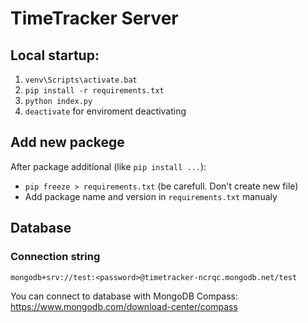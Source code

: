 # TimeTracker Server
## Local startup:

1. `venv\Scripts\activate.bat`
1. `pip install -r requirements.txt`
1. `python index.py`
1. `deactivate` for enviroment deactivating

## Add new packege
After package additional (like `pip install ...`):
- `pip freeze > requirements.txt` (be carefull. Don't create new file)
- Add package name and version in `requirements.txt` manualy

## Database
### Connection string
`mongodb+srv://test:<password>@timetracker-ncrqc.mongodb.net/test`

You can connect to database with MongoDB Compass: https://www.mongodb.com/download-center/compass
